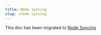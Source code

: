 ```yaml
---
title: Node Syncing
slug: /node-syncing
---
```


This doc has been migrated to [Node Syncing](/troubleshooting/node-syncing)
